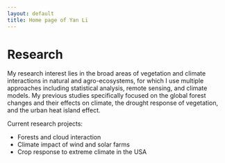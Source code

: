 ```yaml
---
layout: default
title: Home page of Yan Li
---
```


# Research

My research interest lies in the broad areas of vegetation and climate interactions in natural and agro-ecosystems, for which I use multiple approaches including statistical analysis, remote sensing, and climate models. My previous studies specifically focused on the global forest changes and their effects on climate, the drought response of vegetation, and the urban heat island effect. 

Current research projects:
* Forests and cloud interaction
* Climate impact of wind and solar farms
* Crop response to extreme climate in the USA



